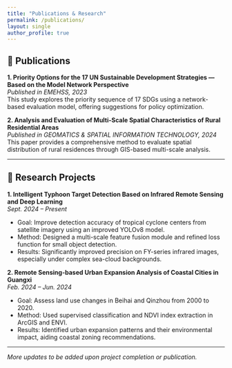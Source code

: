 ```yaml
---
title: "Publications & Research"
permalink: /publications/
layout: single
author_profile: true
---
```


## 📝 Publications

**1. Priority Options for the 17 UN Sustainable Development Strategies — Based on the Model Network Perspective**  
*Published in EMEHSS, 2023*  
This study explores the priority sequence of 17 SDGs using a network-based evaluation model, offering suggestions for policy optimization.

**2. Analysis and Evaluation of Multi-Scale Spatial Characteristics of Rural Residential Areas**  
*Published in GEOMATICS & SPATIAL INFORMATION TECHNOLOGY, 2024*  
This paper provides a comprehensive method to evaluate spatial distribution of rural residences through GIS-based multi-scale analysis.

---

## 🔬 Research Projects

**1. Intelligent Typhoon Target Detection Based on Infrared Remote Sensing and Deep Learning**  
*Sept. 2024 – Present*  
- Goal: Improve detection accuracy of tropical cyclone centers from satellite imagery using an improved YOLOv8 model.  
- Method: Designed a multi-scale feature fusion module and refined loss function for small object detection.  
- Results: Significantly improved precision on FY-series infrared images, especially under complex sea-cloud backgrounds.

**2. Remote Sensing-based Urban Expansion Analysis of Coastal Cities in Guangxi**  
*Feb. 2024 – Jun. 2024*  
- Goal: Assess land use changes in Beihai and Qinzhou from 2000 to 2020.  
- Method: Used supervised classification and NDVI index extraction in ArcGIS and ENVI.  
- Results: Identified urban expansion patterns and their environmental impact, aiding coastal zoning recommendations.

---

*More updates to be added upon project completion or publication.*
